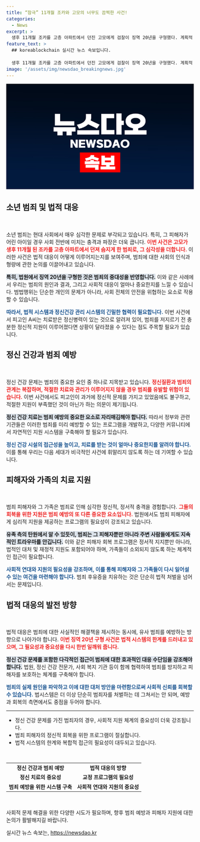 ```yaml
---
title: “참극” 11개월 조카와 고모의 너무도 끔찍한 사건!
categories:
  - News
excerpt: >
  생후 11개월 조카를 고층 아파트에서 던진 고모에게 검찰이 징역 20년을 구형했다. 계획적 범행으로 밝혀진 A씨의 참혹한 행동, 유족의 슬픔이 전해진다. 클릭해 자세한 사연을 확인하세요!
feature_text: >
  ## koreablockchain 실시간 뉴스 속보입니다.

  생후 11개월 조카를 고층 아파트에서 던진 고모에게 검찰이 징역 20년을 구형했다. 계획적 범행으로 밝혀진 A씨의 참혹한 행동, 유족의 슬픔이 전해진다. 클릭해 자세한 사연을 확인하세요!
image: '/assets/img/newsdao_breakingnews.jpg'
---
```


<p><img src="/assets/img/newsdao_breakingnews.jpg" alt="koreablockchain 속보" /></p>

<h2 data-ke-size="size26">소년 범죄 및 법적 대응</h2>

<p data-ke-size="size16">&nbsp;</p>

<p>소년 범죄는 현대 사회에서 매우 심각한 문제로 부각되고 있습니다. 특히, 그 피해자가 어린 아이일 경우 사회 전반에 미치는 충격과 파장은 더욱 큽니다. <b><span style="color: #ee2323;">이번 사건은 고모가 생후 11개월 된 조카를 고층 아파트에서 던져 숨지게 한 범죄로, 그 심각성을 더합니다.</span></b> 이러한 사건은 법적 대응이 어떻게 이루어지는지를 보여주며, 범죄에 대한 사회의 인식과 형량에 관한 논의를 이끌어내고 있습니다. </p>

<p><b><span style="background-color: #21538527;">특히, 법원에서 징역 20년을 구형한 것은 범죄의 중대성을 반영합니다.</span></b> 이와 같은 사례에서 우리는 범죄의 원인과 결과, 그리고 사회적 대응이 얼마나 중요한지를 느낄 수 있습니다. 범법행위는 단순한 개인의 문제가 아니라, 사회 전체의 안전을 위협하는 요소로 작용할 수 있습니다. </p>

<p><b><span style="color: #1a5490;">따라서, 법적 시스템과 정신건강 관리 시스템의 긴밀한 협력이 필요합니다.</span></b> 이번 사건에서 피고인 A씨는 치료받은 정신병력이 있는 것으로 알려져 있어, 범죄를 저지르기 전 충분한 정신적 지원이 이루어졌다면 상황이 달라졌을 수 있다는 점도 주목할 필요가 있습니다. </p>

<h2 data-ke-size="size26">정신 건강과 범죄 예방</h2>

<p data-ke-size="size16">&nbsp;</p>

<p>정신 건강 문제는 범죄의 중요한 요인 중 하나로 지목받고 있습니다. <b><span style="color: #ee2323;">정신질환과 범죄의 관계는 복잡하며, 적절한 치료와 관리가 이루어지지 않을 경우 범죄를 유발할 위험이 있습니다.</span></b> 이번 사건에서도 피고인이 과거에 정신적 문제를 가지고 있었음에도 불구하고, 적절한 지원이 부족했던 것이 아닌가 하는 의문이 제기됩니다. </p>

<p><b><span style="background-color: #21538527;">정신 건강 치료는 범죄 예방의 중요한 요소로 자리매김해야 합니다.</span></b> 따라서 정부와 관련 기관들은 이러한 범죄를 미리 예방할 수 있는 프로그램을 개발하고, 다양한 커뮤니티에서 자연적인 지원 시스템을 구축해야 할 필요가 있습니다. </p>

<p><b><span style="color: #1a5490;">정신 건강 시설의 접근성을 높이고, 치료를 받는 것이 얼마나 중요한지를 알려야 합니다.</span></b> 이를 통해 우리는 다음 세대가 비극적인 사건에 휘말리지 않도록 하는 데 기여할 수 있습니다.</p>

<h2 data-ke-size="size26">피해자와 가족의 치료 지원</h2>

<p data-ke-size="size16">&nbsp;</p>

<p>범죄 피해자와 그 가족은 범죄로 인해 심각한 정신적, 정서적 충격을 경험합니다. <b><span style="color: #ee2323;">그들의 회복을 위한 지원은 범죄 예방의 또 다른 중요한 요소입니다.</span></b> 법원에서도 범죄 피해자에게 심리적 지원을 제공하는 프로그램의 필요성이 강조되고 있습니다. </p>

<p><b><span style="background-color: #21538527;">유족 측의 탄원에서 알 수 있듯이, 범죄는 그 피해자뿐만 아니라 주변 사람들에게도 지속적인 트라우마를 안깁니다.</span></b> 이와 같은 피해자 회복 프로그램은 정서적 지지뿐만 아니라, 법적인 대처 및 재정적 지원도 포함되어야 하며, 가족들이 소외되지 않도록 하는 체계적인 접근이 필요합니다. </p>

<p><b><span style="color: #1a5490;">사회적 연대와 지원의 필요성을 강조하며, 이를 통해 피해자와 그 가족들이 다시 일어설 수 있는 여건을 마련해야 합니다.</span></b> 범죄 후유증을 치유하는 것은 단순히 법적 처벌을 넘어서는 문제입니다.</p>

<h2 data-ke-size="size26">법적 대응의 발전 방향</h2>

<p data-ke-size="size16">&nbsp;</p>

<p>법적 대응은 범죄에 대한 사실적인 해결책을 제시하는 동시에, 유사 범죄를 예방하는 방향으로 나아가야 합니다. <b><span style="color: #ee2323;">이번 징역 20년 구형 사건은 법적 시스템의 한계를 드러내고 있으며, 그 필요성과 중요성을 다시 한번 일깨워 줍니다.</span></b> </p>

<p><b><span style="background-color: #21538527;">정신 건강 문제를 포함한 다각적인 접근이 범죄에 대한 효과적인 대응 수단임을 강조해야 합니다.</span></b> 법원, 정신 건강 전문가, 사회 복지 기관 등이 함께 협력하여 범죄를 방지하고 피해자를 보호하는 체계를 구축해야 합니다. </p>

<p><b><span style="color: #1a5490;">범죄의 실제 원인을 파악하고 이에 대한 대처 방안을 마련함으로써 사회적 신뢰를 회복할 수 있습니다.</span></b> 법시스템은 더 이상 단순히 범죄자를 처벌하는 데 그쳐서는 안 되며, 예방과 회복의 측면에서도 중점을 두어야 합니다. </p>

<hr>

<ul>
  <li>정신 건강 문제를 가진 범죄자의 경우, 사회적 지원 체계의 중요성이 더욱 강조됩니다.</li>
  <li>범죄 피해자의 정신적 회복을 위한 프로그램이 절실합니다.</li>
  <li>법적 시스템의 한계와 복합적 접근의 필요성이 대두되고 있습니다.</li>
</ul>

<p data-ke-size="size16">&nbsp;</p>

<table style="width: 100%; border-collapse: collapse; text-align: left;">
  <tr>
    <td style="text-align: center; height: 17px;"><b>정신 건강과 범죄 예방</b></td>
    <td style="text-align: center; height: 17px;"><b>법적 대응의 방향</b></td>
  </tr>
  <tr>
    <td style="text-align: center; height: 17px;"><b>정신 치료의 중요성</b></td>
    <td style="text-align: center; height: 17px;"><b>교정 프로그램의 필요성</b></td>
  </tr>
  <tr>
    <td style="text-align: center; height: 17px;"><b>범죄 예방을 위한 시스템 구축</b></td>
    <td style="text-align: center; height: 17px;"><b>사회적 연대와 지원의 중요성</b></td>
  </tr>
</table>

<p data-ke-size="size16">&nbsp;</p>

<p>사회적 문제 해결을 위한 다양한 시도가 필요하며, 향후 범죄 예방과 피해자 지원에 대한 논의가 활발해지길 바랍니다.</p>
실시간 뉴스 속보는, <a href="https://newsdao.kr" rel="dofollow">https://newsdao.kr</a>


